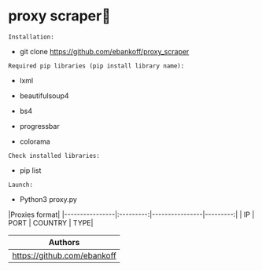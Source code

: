 # proxy scraper🔎

`Installation:`
* git clone https://github.com/ebankoff/proxy_scraper

`Required pip libraries (pip install library name):`
  
* lxml
  
* beautifulsoup4
  
* bs4
  
* progressbar
  
* colorama

`Check installed libraries:`

* pip list

`Launch:`

* Python3 proxy.py

|Proxies format|
|----------------|:---------:|----------------|---------:|
|       IP       |   PORT    |     COUNTRY    |      TYPE|

| Authors |
|----------------|
|https://github.com/ebankoff|
